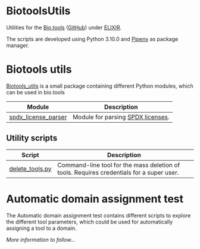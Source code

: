 # BiotoolsUtils
Utilities for the [Bio.tools](https://bio.tools/) ([GitHub](https://github.com/bio-tools)) under [ELIXIR](https://elixir-europe.org/).

The scripts are developed using Python 3.10.0 and [Pipenv](https://github.com/pypa/pipenv) as package manager.

# Biotools utils
[Biotools_utils](biotools_utils) is a small package containing different Python modules, which can be used in bio.tools

|                            Module                            | Description                                                                    |
|:------------------------------------------------------------:|--------------------------------------------------------------------------------|
| [spdx_license_parser](biotools_utils/spdx_license_parser.py) | Module for parsing [SPDX licenses](https://github.com/spdx/license-list-data). |


## Utility scripts
|                              Script                              | Description                                                                              |
|:----------------------------------------------------------------:|------------------------------------------------------------------------------------------|
|        [delete_tools.py](other_utilities/delete_tools.py)        | Command-line tool for the mass deletion of tools. Requires credentials for a super user. |

# Automatic domain assignment test
The Automatic domain assignment test contains different scripts to explore the different tool parameters, which could be used for automatically assigning a tool to a domain.

_More information to follow..._
